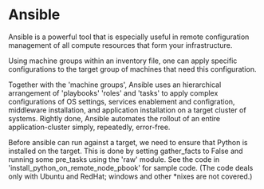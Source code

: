 # Ansible
Ansible is a powerful tool that is especially useful in remote configuration management of all compute resources that form your infrastructure.

Using machine groups within an inventory file, one can apply specific configurations to the target group of machines that need this configuration.

Together with the 'machine groups', Ansible uses an hierarchical arrangement of 'playbooks' 'roles' and 'tasks' to apply complex configurations of OS settings, services enablement and configration, middleware installation, and application installation on a target cluster of systems. Rightly done, Ansible automates the rollout of an entire application-cluster simply, repeatedly, error-free.

Before ansible can run against a target, we need to ensure that Python is installed on the target. This is done by setting gather_facts to False and running some pre_tasks using the 'raw' module. See the code in 'install_python_on_remote_node_pbook' for sample code. (The code deals only with Ubuntu and RedHat; windows and other *nixes are not covered.)

